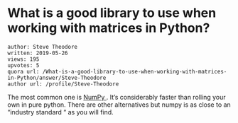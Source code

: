 # What is a good library to use when working with matrices in Python?

	author: Steve Theodore
	written: 2019-05-26
	views: 195
	upvotes: 5
	quora url: /What-is-a-good-library-to-use-when-working-with-matrices-in-Python/answer/Steve-Theodore
	author url: /profile/Steve-Theodore


The most common one is [NumPy ](https://www.numpy.org). It’s considerably faster than rolling your own in pure python. There are other alternatives but numpy is as close to an “industry standard “ as you will find.

